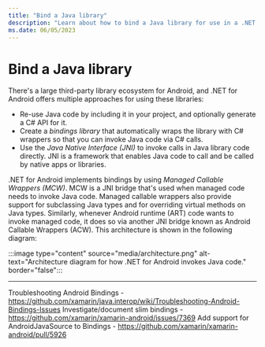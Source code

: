 ```yaml
---
title: "Bind a Java library"
description: "Learn about how to bind a Java library for use in a .NET MAUI Android app."
ms.date: 06/05/2023
---
```


# Bind a Java library

There's a large third-party library ecosystem for Android, and .NET for Android offers multiple approaches for using these libraries:

- Re-use Java code by including it in your project, and optionally generate a C# API for it.
- Create a *bindings library* that automatically wraps the library with C# wrappers so that you can invoke Java code via C# calls.
- Use the *Java Native Interface (JNI)* to invoke calls in Java library code directly. JNI is a framework that enables Java code to call and be called by native apps or libraries.

.NET for Android implements bindings by using *Managed Callable Wrappers (MCW)*. MCW is a JNI bridge that's used when managed code needs to invoke Java code. Managed callable wrappers also provide support for subclassing Java types and for overriding virtual methods on Java types. Similarly, whenever Android runtime (ART) code wants to invoke managed code, it does so via another JNI bridge known as Android Callable Wrappers (ACW). This architecture is shown in the following diagram:

:::image type="content" source="media/architecture.png" alt-text="Architecture diagram for how .NET for Android invokes Java code." border="false":::

----


Troubleshooting Android Bindings - https://github.com/xamarin/java.interop/wiki/Troubleshooting-Android-Bindings-Issues
Investigate/document slim bindings - https://github.com/xamarin/xamarin-android/issues/7369
Add support for AndroidJavaSource to Bindings - https://github.com/xamarin/xamarin-android/pull/5926

